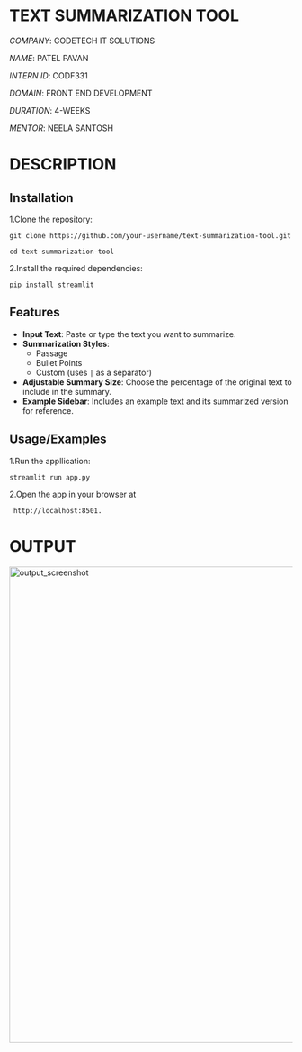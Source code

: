 # TEXT SUMMARIZATION TOOL

*COMPANY*: CODETECH IT SOLUTIONS

*NAME*: PATEL PAVAN

*INTERN ID*: CODF331

*DOMAIN*: FRONT END DEVELOPMENT

*DURATION*: 4-WEEKS

*MENTOR*: NEELA SANTOSH


# DESCRIPTION

  ## Installation

   1.Clone the repository:
    
    git clone https://github.com/your-username/text-summarization-tool.git
    
    cd text-summarization-tool

  2.Install the required dependencies:
 
     
    pip install streamlit 
  ## Features



- **Input Text**: Paste or type the text you want to summarize.
- **Summarization Styles**:
  - Passage
  - Bullet Points
  - Custom (uses `|` as a separator)
- **Adjustable Summary Size**: Choose the percentage of the original text to include in the summary.
- **Example Sidebar**: Includes an example text and its summarized version for reference.


## Usage/Examples

1.Run the appllication:


   
   
    streamlit run app.py

   
   
   
2.Open the app in your browser at 



     http://localhost:8501.


 # OUTPUT

   <img width="845" alt="output_screenshot" src="https://github.com/user-attachments/assets/bd23ea1a-8c9c-4a33-9338-f528e2725909" />
